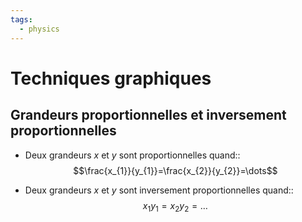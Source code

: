 ```yaml
---
tags:
  - physics
---
```

# Techniques graphiques
## Grandeurs proportionnelles et inversement proportionnelles
- Deux grandeurs $x$ et $y$ sont proportionnelles quand::$$\frac{x_{1}}{y_{1}}=\frac{x_{2}}{y_{2}}=\dots$$
<!--SR:!2023-10-23,30,270-->
- Deux grandeurs $x$ et $y$ sont inversement proportionnelles quand::$$x_{1}y_{1}=x_{2}y_{2}=\dots$$